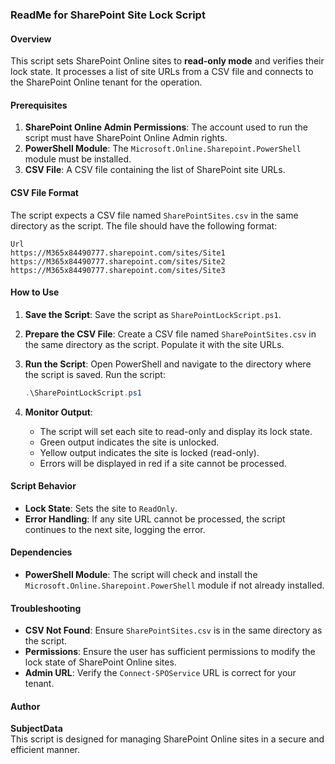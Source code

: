 ### ReadMe for SharePoint Site Lock Script

#### Overview
This script sets SharePoint Online sites to **read-only mode** and verifies their lock state. It processes a list of site URLs from a CSV file and connects to the SharePoint Online tenant for the operation. 

#### Prerequisites
1. **SharePoint Online Admin Permissions**: The account used to run the script must have SharePoint Online Admin rights.
2. **PowerShell Module**: The `Microsoft.Online.Sharepoint.PowerShell` module must be installed.
3. **CSV File**: A CSV file containing the list of SharePoint site URLs.

#### CSV File Format
The script expects a CSV file named `SharePointSites.csv` in the same directory as the script. The file should have the following format:

```csv
Url
https://M365x84490777.sharepoint.com/sites/Site1
https://M365x84490777.sharepoint.com/sites/Site2
https://M365x84490777.sharepoint.com/sites/Site3
```

#### How to Use
1. **Save the Script**:
   Save the script as `SharePointLockScript.ps1`.

2. **Prepare the CSV File**:
   Create a CSV file named `SharePointSites.csv` in the same directory as the script. Populate it with the site URLs.

3. **Run the Script**:
   Open PowerShell and navigate to the directory where the script is saved. Run the script:

   ```powershell
   .\SharePointLockScript.ps1
   ```

4. **Monitor Output**:
   - The script will set each site to read-only and display its lock state.
   - Green output indicates the site is unlocked.
   - Yellow output indicates the site is locked (read-only).
   - Errors will be displayed in red if a site cannot be processed.

#### Script Behavior
- **Lock State**: Sets the site to `ReadOnly`.
- **Error Handling**: If any site URL cannot be processed, the script continues to the next site, logging the error.

#### Dependencies
- **PowerShell Module**: The script will check and install the `Microsoft.Online.Sharepoint.PowerShell` module if not already installed.

#### Troubleshooting
- **CSV Not Found**: Ensure `SharePointSites.csv` is in the same directory as the script.
- **Permissions**: Ensure the user has sufficient permissions to modify the lock state of SharePoint Online sites.
- **Admin URL**: Verify the `Connect-SPOService` URL is correct for your tenant.

#### Author
**SubjectData**  
This script is designed for managing SharePoint Online sites in a secure and efficient manner.
